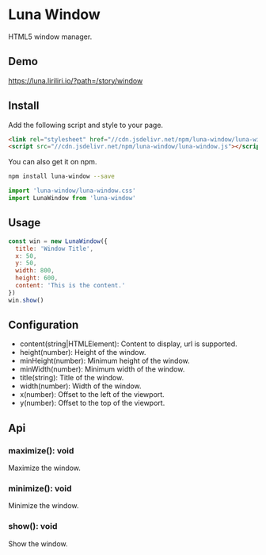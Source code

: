 # Luna Window

HTML5 window manager.

## Demo

https://luna.liriliri.io/?path=/story/window

## Install

Add the following script and style to your page.

```html
<link rel="stylesheet" href="//cdn.jsdelivr.net/npm/luna-window/luna-window.css" />
<script src="//cdn.jsdelivr.net/npm/luna-window/luna-window.js"></script>
```

You can also get it on npm.

```bash
npm install luna-window --save
```

```javascript
import 'luna-window/luna-window.css'
import LunaWindow from 'luna-window'
```

## Usage

```javascript
const win = new LunaWindow({
  title: 'Window Title',
  x: 50,
  y: 50,
  width: 800,
  height: 600,
  content: 'This is the content.'
})
win.show()
```

## Configuration

* content(string|HTMLElement): Content to display, url is supported.
* height(number): Height of the window.
* minHeight(number): Minimum height of the window.
* minWidth(number): Minimum width of the window.
* title(string): Title of the window.
* width(number): Width of the window.
* x(number): Offset to the left of the viewport.
* y(number): Offset to the top of the viewport.

## Api

### maximize(): void

Maximize the window.

### minimize(): void

Minimize the window.

### show(): void

Show the window.
